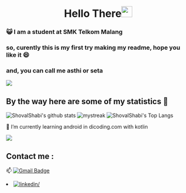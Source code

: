 <h1 align="center">Hello There<img src="https://github.com/souvikguria98/souvikguria98/blob/master/Hi.gif" width="30"> </h1>

### :smiley_cat: I am a student at SMK Telkom Malang

### so, curently this is my first try making my readme, hope you like it 😄
### and, you can call me asthi or seta

<a href="https://www.youtube.com/watch?v=dQw4w9WgXcQ"><img src="https://user-images.githubusercontent.com/73097560/115834477-dbab4500-a447-11eb-908a-139a6edaec5c.gif"></a>

## By the way here are some of my statistics 🚀
![ShovalShabi's github stats](https://github-readme-stats.vercel.app/api?username=ShovalShabi&show_icons=true&theme=tokyonight)
<img src="https://github-readme-streak-stats.herokuapp.com/?user=AkuraDiary&theme=tokyonight" alt="mystreak"/>
![ShovalShabi's Top Langs](https://github-readme-stats.vercel.app/api/top-langs/?username=ShovalShabi&theme=tokyonight&layout=compact)

🌱 I’m currently learning android in dicoding.com with kotlin

<a href="https://www.youtube.com/watch?v=dQw4w9WgXcQ"><img src="https://user-images.githubusercontent.com/73097560/115834477-dbab4500-a447-11eb-908a-139a6edaec5c.gif"></a>

## Contact me : 
📫 [![Gmail Badge](https://img.shields.io/badge/-shovalshabi@gmail.com-blue?style=flat-roundedrectangle&logo=Gmail&logoColor=white&link=mailto:shovalshabi@gmail.com)](shovalshabi@gmail.com)
 
<li>
<a href="https://www.linkedin.com/in/shoval-shabi/" target="_blank">
<img src="https://img.shields.io/badge/linkedin:Shoval Shabi-%2300acee.svg?color=405DE6&style=for-the-badge&logo=linkedin&logoColor=white" alt=linkedin/>
</a>
</li>
